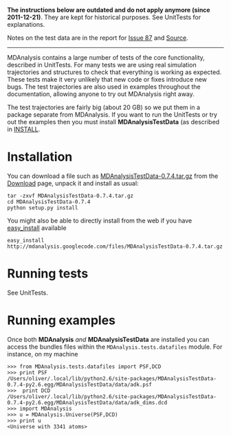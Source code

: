 **The instructions below are outdated and do not apply anymore (since 2011-12-21)**. They are kept for historical purposes. See UnitTests for explanations.

Notes on the test data are in the report for [Issue 87](http://issues.mdanalysis.org/87) and [Source](Source).


---


MDAnalysis contains a large number of tests of the core functionality, described in UnitTests. For many tests we are using real simulation trajectories and structures to check that everything is working as expected. These tests make it very unlikely that new code or fixes introduce new bugs. The test trajectories are also used in examples throughout the documentation, allowing anyone to try out MDAnalysis right away.

The test trajectories are fairly big (about 20 GB) so we put them in a package separate from MDAnalysis. If you want to run the UnitTests or try out the examples then you must install **MDAnalysisTestData** (as described in [INSTALL](https://github.com/MDAnalysis/mdanalysis/branches/MDAnalysisTestData/INSTALL).

# Installation #
You can download a file such as [MDAnalysisTestData-0.7.4.tar.gz](http://code.google.com/p/mdanalysis/downloads/detail?name=MDAnalysisTestData-0.7.4.tar.gz&can=2&q=#makechanges) from the [Download](http://code.google.com/p/mdanalysis/downloads/list) page, unpack it and install as usual:
```
tar -zxvf MDAnalysisTestData-0.7.4.tar.gz
cd MDAnalysisTestData-0.7.4
python setup.py install
```


You might also be able to directly install from the web if you have [easy\_install](http://packages.python.org/distribute/easy_install.html) available
```
easy_install http://mdanalysis.googlecode.com/files/MDAnalysisTestData-0.7.4.tar.gz
```

# Running tests #
See UnitTests.

# Running examples #
Once both **MDAnalysis** _and_ **MDAnalysisTestData** are installed you can access the bundles files within the `MDAnalysis.tests.datafiles` module. For instance, on my machine
```
>>> from MDAnalysis.tests.datafiles import PSF,DCD
>>> print PSF
/Users/oliver/.local/lib/python2.6/site-packages/MDAnalysisTestData-0.7.4-py2.6.egg/MDAnalysisTestData/data/adk.psf
>>>  print DCD
/Users/oliver/.local/lib/python2.6/site-packages/MDAnalysisTestData-0.7.4-py2.6.egg/MDAnalysisTestData/data/adk_dims.dcd
>>> import MDAnalysis
>>> u = MDAnalysis.Universe(PSF,DCD)
>>> print u
<Universe with 3341 atoms>
```
